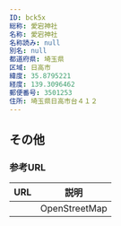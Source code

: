 ```yaml
---
ID: bck5x
総称: 愛宕神社
名称: 愛宕神社
名称読み: null
別名: null
都道府県: 埼玉県
区域: 日高市
緯度: 35.8795221
経度: 139.3096462
郵便番号: 3501253
住所: 埼玉県日高市台４１２
---
```


## その他

### 参考URL

| URL | 説明          |
| --- | ------------- |
|     | OpenStreetMap |
